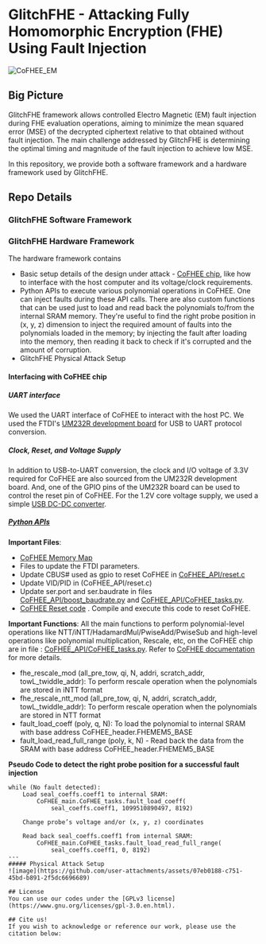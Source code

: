 # GlitchFHE - Attacking Fully Homomorphic Encryption (FHE) Using Fault Injection

![CoFHEE_EM](https://github.com/user-attachments/assets/b07500ba-2464-4ac4-b257-dd46c53d5954)

## Big Picture
GlitchFHE framework allows controlled Electro Magnetic (EM) fault injection during FHE evaluation operations, aiming to minimize the mean squared error (MSE) of the decrypted ciphertext relative to that obtained without fault injection. The main challenge addressed by GlitchFHE is determining the optimal timing and magnitude of the fault injection to achieve low MSE.

In this repository, we provide both a software framework and a hardware framework used by GlitchFHE.

## Repo Details
### GlitchFHE Software Framework

### GlitchFHE Hardware Framework
The hardware framework contains 
- Basic setup details of the  design under attack - [CoFHEE chip](https://github.com/momalab/CoFHEE), like how to interface with the host computer and its voltage/clock requirements.
- Python APIs to execute various polynomial operations in CoFHEE. One can inject faults during these API calls. There are also custom functions that can be used just to load and read back the polynomials to/from the internal SRAM memory. They're useful to find the right probe position in (x, y, z) dimension to inject the required amount of faults into the polynomials loaded in the memory; by injecting the fault after loading into the memory, then reading it back to check if it's corrupted and the amount of corruption.
- GlitchFHE Physical Attack Setup

#### Interfacing with CoFHEE chip
##### UART interface
We used the UART interface of CoFHEE to interact with the host PC. We used the FTDI's [UM232R development board](https://ftdichip.com/wp-content/uploads/2020/08/DS_UM232R.pdf) for USB to UART protocol conversion. 

##### Clock, Reset, and Voltage Supply
In addition to USB-to-UART conversion, the clock and I/O voltage of 3.3V required for CoFHEE are also sourced from the UM232R development board. And, one of the GPIO pins of the UM232R board can be used to control the reset pin of CoFHEE.
For the 1.2V core voltage supply, we used a simple [USB DC-DC converter](https://a.co/d/jcYxmFo).

##### [Python APIs](CoFHEE_API)
__Important Files__: 
 - [CoFHEE Memory Map](CoFHEE_API/CoFHEE_header.py)
 - Files to update the FTDI parameters.
  - Update CBUS# used as gpio to reset CoFHEE in [CoFHEE_API/reset.c](CoFHEE_API/reset.c)
  - Update VID/PID in (CoFHEE_API/reset.c)
  - Update ser.port and ser.baudrate in files [CoFHEE_API/boost_baudrate.py](CoFHEE_API/boost_baudrate.py) and [CoFHEE_API/CoFHEE_tasks.py](CoFHEE_API/CoFHEE_tasks.py).
 - [CoFHEE Reset code](CoFHEE_API/reset.c) . Compile and execute this code to reset CoFHEE.
   
__Important Functions__:
All the main functions to perform polynomial-level operations like NTT/iNTT/HadamardMul/PwiseAdd/PwiseSub and high-level operations like polynomial multiplication, Rescale, etc, on the CoFHEE chip are in file : [CoFHEE_API/CoFHEE_tasks.py](CoFHEE_API/CoFHEE_tasks.py). Refer to [CoFHEE documentation](https://arxiv.org/abs/2204.08742) for more details.
 - fhe_rescale_mod (all_pre_tow, qi,    N,   addri, scratch_addr, towL_twiddle_addr): To perform rescale operation when the polynomials are stored in iNTT format
 - fhe_rescale_ntt_mod (all_pre_tow, qi,    N,   addri, scratch_addr, towL_twiddle_addr): To perform rescale operation when the polynomials are stored in NTT format
 - fault_load_coeff (poly, q, N): To load the polynomial to internal SRAM with base address CoFHEE_header.FHEMEM5_BASE
 - fault_load_read_full_range (poly, k, N) - Read back the data from the SRAM with base address CoFHEE_header.FHEMEM5_BASE
 
__Pseudo Code to detect the right probe position for a successful fault injection__
```text
while (No fault detected):
    Load seal_coeffs.coeff1 to internal SRAM:
        CoFHEE_main.CoFHEE_tasks.fault_load_coeff(
            seal_coeffs.coeff1, 1099510890497, 8192)

    Change probe’s voltage and/or (x, y, z) coordinates

    Read back seal_coeffs.coeff1 from internal SRAM:
        CoFHEE_main.CoFHEE_tasks.fault_load_read_full_range(
            seal_coeffs.coeff1, 0, 8192)
---
##### Physical Attack Setup
![image](https://github.com/user-attachments/assets/07eb0188-c751-45bd-b891-2f5dc6696689)

## License
You can use our codes under the [GPLv3 license](https://www.gnu.org/licenses/gpl-3.0.en.html). 

## Cite us!
If you wish to acknowledge or reference our work, please use the citation below:

